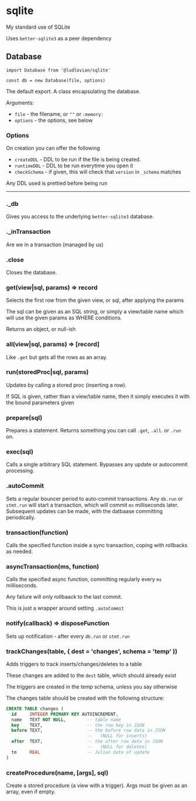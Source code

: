 # sqlite
My standard use of SQLite

Uses `better-sqlite3` as a peer dependency

## Database
```
import Database from '@ludlovian/sqlite'

const db = new Database(file, options)
```

The default export. A class encapsulating the database.

Arguments:
- `file` - the filename, or `""` or `:memory:`
- `options` - the options, see below

### Options

On creation you can offer the following
- `createDDL` - DDL to be run if the file is being created.
- `runtimeDDL` - DDL to be run everytime you open it
- `checkSchema` - if given, this will check that `version` in `_schema` matches

Any DDL used is prettied before being run

---

### ._db

Gives you access to the underlying `better-sqlite3` database.

### ._inTransaction

Are we in a transaction (managed by us)

### .close

Closes the database.

### get(view|sql, params) => record

Selects the first row from the given view, or sql, after applying the
params

The sql can be given as an SQL string, or simply a view/table name which
will use the given params as WHERE conditions.

Returns an object, or null-ish

### all(view|sql, params) => [record]

Like `.get` but gets all the rows as an array.

### run(storedProc|sql, params)

Updates by calling a stored proc (inserting a row).

If SQL is given, rather than a view/table name, then it simply
executes it with the bound parameters given

### prepare(sql)

Prepares a statement.
Returns something you can call `.get`, `.all`. or `.run` on.

### exec(sql)

Calls a single arbitrary SQL statement. Bypasses any update or
autocommit processing.

### .autoCommit

Sets a regular bouncer period to auto-commit transactions.
Any `db.run` or `stmt.run` will start a transaction, which will commit `ms` milliseconds
later. Subsequent updates can be made, with the datbaase committing periodically.

### transaction(function)

Calls the specified function inside a sync transaction, coping with
rollbacks as needed.

### asyncTransaction(ms, function)

Calls the specified async function, committing regularly every `ms` milliseconds.

Any failure will only rollbaack to the last commit.

This is just a wrapper around setting `.autoCommit`

### notify(callback) => disposeFunction

Sets up notification - after every `db.run` or `stmt.run`

### trackChanges(table, { dest = 'changes', schema = 'temp' ))

Adds triggers to track inserts/changes/deletes to a table

These changes are added to the `dest` table, which should already exist

The triggers are created in the temp schema, unless you say otherwise

The changes table should be created with the following structure:
```sql
CREATE TABLE changes (
  id     INTEGER PRIMARY KEY AUTOINCREMENT,
  name   TEXT NOT NULL,        -- table name
  key    TEXT,                 -- the row key in JSON
  before TEXT,                 -- the before row data in JSON
                               --   (NULL for inserts)
  after  TEXT,                 -- the after row data in JSON
                               --   (NULL for deletes)
  tm     REAL                  -- Julian date of update
)
```

### createProcedure(name, [args], sql)

Create a stored procedure (a view with a trigger).
Args must be given as an array, even if empty.
